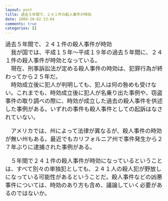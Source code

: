 ```yaml
---
layout: post
title: 過去５年間で、２４１件の殺人事件が時効
date: 2009-10-02 23:04
comments: true
categories: []
---
```

<font style="FonT-FAMiLY: impact; FonT-siZe: 18px">過去５年間で、２４１件の殺人事件が時効<br/>
　我が国では、平成１５年～平成１９年の過去５年間に、２４１件の殺人事件が時効となっている。<br/>
　現在、刑事訴訟法が定める殺人事件の時効は、犯罪行為が終わってから２５年だ。<br/>
　時効成立後に犯人が判明しても、犯人は何の咎めも受けない。これまでも、時効成立後に犯人が名乗り出た事例や、窃盗事件の取り調べの際に、時効が成立した過去の殺人事件を供述した事例がある。いずれの事件も殺人事件としての起訴はなされていない。<br/>

　アメリカでは、州によって法律が異なるが、殺人事件の時効が無い州もある。最近でもカリフォルニア州で事件発生から２７年ぶりに逮捕された事例がある。<br/>

　５年間で２４１件の殺人事件が時効になっているということは、すべて別々の単独犯としても、２４１人の殺人犯が野放しになっている可能性があるということだ。殺人事件などの凶悪事件については、時効のあり方も含め、議論していく必要があるのではないか。<br/></font>
